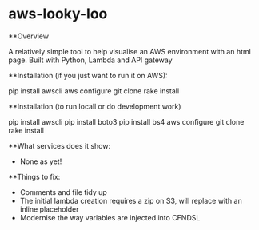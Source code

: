 # aws-looky-loo

**Overview

A relatively simple tool to help visualise an AWS environment with an html page.
Built with Python, Lambda and API gateway

**Installation (if you just want to run it on AWS):

pip install awscli
aws configure
git clone
rake install

**Installation (to run locall or do development work)

pip install awscli
pip install boto3
pip install bs4
aws configure
git clone
rake install

**What services does it show:
* None as yet!


**Things to fix:
* Comments and file tidy up
* The initial lambda creation requires a zip on S3, will replace with an inline placeholder
* Modernise the way variables are injected into CFNDSL

